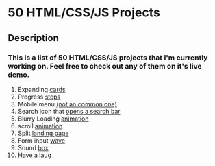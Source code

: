 # 50 HTML/CSS/JS Projects

## Description

### This is a list of 50 HTML/CSS/JS projects that I'm currently working on. Feel free to check out any of them on it's live demo. 

1. Expanding [cards](https://sergiogval.github.io/Expanding-cards/)
2. Progress [steps](https://sergiogval.github.io/progress-steps/)
3. Mobile menu [(not an common one)](https://sergiogval.github.io/mobile-menu/)
4. Search icon that [opens a search bar](https://sergiogval.github.io/search-icon-expandible/)
5. Blurry Loading [animation](https://sergiogval.github.io/blurry-loading/) 
6. scroll [animation](https://sergiogval.github.io/scroll-animation/) 
7. Split [landing page](https://sergiogval.github.io/split-landing-page/)
8. Form input [wave](https://sergiogval.github.io/form-input-wave/)
9. Sound [box](https://sergiogval.github.io/sound-board/) 
10. Have a [laug](https://github.com/sergiogval/have-a-laugh/)
